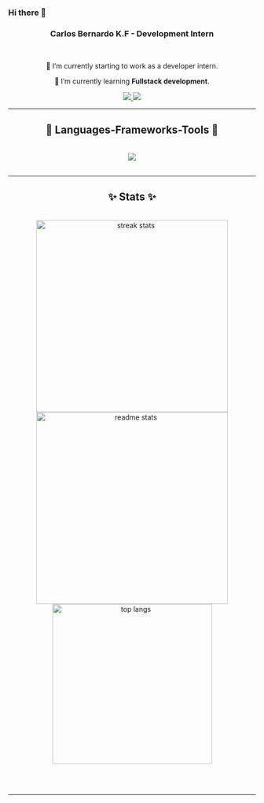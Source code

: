### Hi there 👋
<!--
**carlosbernard0/carlosbernard0** is a ✨ _special_ ✨ repository because its `README.md` (this file) appears on your GitHub profile.

Here are some ideas to get you started:

- 🔭 I’m currently working on ...
- 🌱 I’m currently learning ...
- 👯 I’m looking to collaborate on ...
- 🤔 I’m looking for help with ...
- 💬 Ask me about ...
- 📫 How to reach me: ...
- 😄 Pronouns: ...
- ⚡ Fun fact: ...
-->


<h3 align="center">Carlos Bernardo K.F - Development Intern</h3>

<br/>

<div align="center">
 
 🔭 I’m currently starting to work as a developer intern.
 
 🌱 I’m currently learning **Fullstack development**.



 </div>
 
<div align="center"> 
  <a href="mailto:carlosbernardo774@gmail.com">
    <img src="https://img.shields.io/badge/Gmail-333333?style=for-the-badge&logo=gmail&logoColor=red" />
  </a>
  <a href="https://www.linkedin.com/in/carlosbernardokf/" target="_blank">
    <img src="https://img.shields.io/badge/LinkedIn-0077B5?style=for-the-badge&logo=linkedin&logoColor=white" target="_blank" />
  </a>
</div>

 <hr/>
 
<h2 align="center">🎯 Languages-Frameworks-Tools 🎯</h2>
<br/>
<div align="center">
  <img src="https://skillicons.dev/icons?i=git,html,css,javascript,java,spring,mysql" />
  
</div>

<br/>
<hr/>

<h2 align="center">✨ Stats ✨</h2>
<br>
<div align=center>
  <img width=390 src="https://streak-stats.demolab.com/?user=carlosbernard0&count_private=true&theme=react&border_radius=10" alt="streak stats"/>
  <img width=390 src="https://github-readme-stats.vercel.app/api?username=carlosbernard0&count_private=true&show_icons=true&theme=react&rank_icon=github&border_radius=10" alt="readme stats" />
  <br/>
  <img width=325 align="center" src="https://github-readme-stats.vercel.app/api/top-langs/?username=carlosbernard0&hide=HTML&langs_count=8&layout=compact&theme=react&border_radius=10&size_weight=0.5&count_weight=0.5&exclude_repo=github-readme-stats" alt="top langs" />
</div>

<br/><br/>

<hr/>